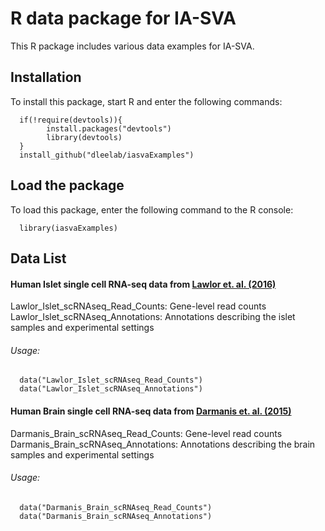 # R data package for IA-SVA 
This R package includes various data examples for IA-SVA.




## Installation

To install this package, start R and enter the following commands:

      if(!require(devtools)){
            install.packages("devtools")
            library(devtools)
      }
      install_github("dleelab/iasvaExamples")
      

## Load the package
To load this package, enter the following command to the R console:

      library(iasvaExamples)


## Data List


#### Human Islet single cell RNA-seq data from [Lawlor et. al. (2016)](http://genome.cshlp.org/content/early/2017/01/16/gr.212720.116)

Lawlor_Islet_scRNAseq_Read_Counts: Gene-level read counts  
Lawlor_Islet_scRNAseq_Annotations: Annotations describing the islet samples and experimental settings

###### Usage:
      data("Lawlor_Islet_scRNAseq_Read_Counts")
      data("Lawlor_Islet_scRNAseq_Annotations")

#### Human Brain single cell RNA-seq data from [Darmanis et. al. (2015)](http://www.pnas.org/content/112/23/7285.long)

Darmanis_Brain_scRNAseq_Read_Counts: Gene-level read counts  
Darmanis_Brain_scRNAseq_Annotations: Annotations describing the brain samples and experimental settings

###### Usage:
      data("Darmanis_Brain_scRNAseq_Read_Counts")
      data("Darmanis_Brain_scRNAseq_Annotations")
